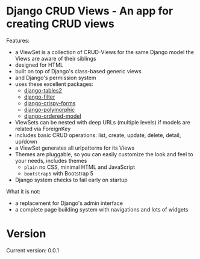 # Django CRUD Views - An app for creating CRUD views

Features:

- a ViewSet is a collection of CRUD-Views for the same Django model the Views are aware of their siblings
- designed for HTML
- built on top of Django's class-based generic views
- and Django's permission system
- uses these excellent packages:
    - [django-tables2](https://django-tables2.readthedocs.io/en/latest/)
    - [django-filter](https://django-filter.readthedocs.io/en/stable/)
    - [django-crispy-forms](https://django-crispy-forms.readthedocs.io/en/latest/)
    - [django-polymorphic](https://django-polymorphic.readthedocs.io/en/stable/)
    - [django-ordered-model](https://github.com/django-ordered-model/django-ordered-model)
- ViewSets can be nested with deep URLs (multiple levels) if models are related via ForeignKey
- includes basic CRUD operations: list, create, update, delete, detail, up/down 
- a ViewSet generates all urlpatterns for its Views
- Themes are pluggable, so you can easily customize the look and feel to your needs, includes themes
    - `plain` no CSS, minimal HTML and JavaScript
    - `bootstrap5` with Bootstrap 5
- Django system checks to fail early on startup

What it is not:

- a replacement for Django's admin interface
- a complete page building system with navigations and lots of widgets

# Version
Current version: 0.0.1
